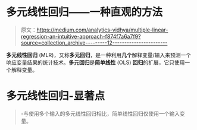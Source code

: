 # 多元线性回归——一种直观的方法

> 原文：<https://medium.com/analytics-vidhya/multiple-linear-regression-an-intuitive-approach-f874f7a6a7f9?source=collection_archive---------12----------------------->

**多元线性回归** (MLR)，又称**多元回归**，是一种利用**几个**解释变量/输入来预测一个响应变量结果的统计技术。**多元回归**是**简单线性** (OLS) **回归**的扩展，它只使用一个解释变量。

# 多元线性回归-显著点

>-与使用多个输入的多元线性回归相比，简单线性回归仅使用一个输入变量。